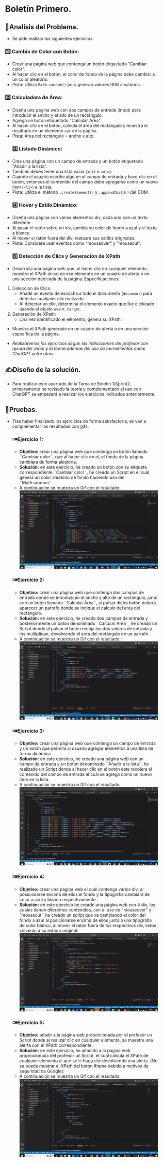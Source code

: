 # Boletín Primero.
## 🔎Analisis del Problema.
- Se pide realizar los siguientes ejercicios:
 ###  1️⃣ Cambio de Color con Botón:
- Crear una página web que contenga un botón etiquetado "Cambiar color".
- Al hacer clic en el botón, el color de fondo de la página debe cambiar a un color aleatorio.
- Pista: Utiliza `Math.random()` para generar valores RGB aleatorios.
 ###  2️⃣ Calculadora de Área: 
- Diseña una página web con dos campos de entrada (input) para introducir el ancho y el alto de un rectángulo.
- Agrega un botón etiquetado "Calcular Área".
- Al hacer clic en el botón, calcula el área del rectángulo y muestra el resultado en un elemento `<p>` en la página.
- Pista: Área del rectángulo = ancho x alto.
  ###   3️⃣ Listado Dinámico:
- Crea una página con un campo de entrada y un botón etiquetado "Añadir a la lista".
- También debes tener una lista vacía (`<ul>` o `<ol>`).
- Cuando el usuario escribe algo en el campo de entrada y hace clic en el botón, entonces el contenido del campo debe agregarse como un nuevo ítem (`<li>`) a la lista.
- Pista: Utiliza el método `.createElement()` y `.appendChild()` del DOM.
  ###  4️⃣  Hover y Estilo Dinámico:
- Diseña una página con varios elementos div, cada uno con un texto diferente.
- Al pasar el ratón sobre un div, cambia su color de fondo a azul y el texto a blanco.
- Al mover el ratón fuera del div, restaura sus estilos originales.
- Pista: Considera usar eventos como "mouseover" y "mouseout".
  ###  5️⃣ Detección de Clics y Generación de XPath
- Desarrolla una página web que, al hacer clic en cualquier elemento, muestre el XPath único de ese elemento en un cuadro de alerta o en una sección dedicada de la página.
Especificaciones:
1. Detección de Clics:
   - Añade un evento de escucha a todo el documento (`document`) para detectar cualquier clic realizado.
   - Al detectar un clic, determina el elemento exacto que fue clickeado usando el objeto `event.target`.
2. Generación de XPath:
   - Una vez identificado el elemento, genera su XPath.
  - Muestra el XPath generado en un cuadro de alerta o en una sección específica de la página.



- *Realizaremos los ejercicios según las indicaciones del profesor con ayuda del video y la teoría además del uso de herramientas como ChatGPT entre otros.*
## ✍Diseño de la solución.
- Para realizar este apartado de la Tarea de Boletín 1/Sprint2, primeramente he revisado la teoría y complementado el uso con ChatGPT se empezará a realizar los ejercicios indicados anteriormente.
## 🧾Pruebas.
- Tras haber finalizado los ejercicios de forma satisfactoria, se van a complementar los resultados con gifs.
  ### ◽◾Ejercicio 1:
  - **Objetivo:** crear una página web que contenga un botón llamado ¨Cambiar color¨, que al hacer clic en el, el fondo de la página cambiara de forma aleatoria.
   - **Solución:** en este ejercicio, he creado un botón con su etiqueta correspondiente ¨Cambiar color¨, he creado un Script en el cuál genera un color aleatorio de fondo haciendo
   uso del ¨Math.random¨.
   -  A continuación se muestra un Gif con el resultado:
  ![Foto Ejercicio 1](https://github.com/JoseAntonioSegura/Imagenes/blob/753c479327283806c063ef0e47c0bad6d42314a8/Videos/ezgif.com-video-to-gif%20(5).gif)
  ### ◽◾Ejercicio 2:
   - **Objetivo:** crear una página web que contenga dos campos de entrada donde se introduzcan el ancho y alto de un rectángulo, junto con un botón llamado ¨Calcular Área¨, al 
   pulsar dicho botón deberá aparecer un parrafo donde se indique el calculo del area del rectángulo.
   - **Solución:** en este ejercicio, he creado dos campos de entrada y posteriormente un botón denominado ¨Calcular Área¨, he creado un Script donde al pulsar el botón recoja
   los dos valores de entrada y los multiplique, devolviendo el area del rectángulo en un parrafo .
   -  A continuación se muestra un Gif con el resultado:
![Foto Ejercicio 2](https://github.com/JoseAntonioSegura/Imagenes/blob/5fa8aeee5005d6765f74945169da2937cb4989e2/Videos/ezgif.com-video-to-gif%20(1).gif)

  ### ◽◾Ejercicio 3:
   - **Objetivo:** crear una página web que contenga un campo de entrada y un botón que permita al usuario agregar elementos a una lista de forma dinámica.
   - **Solución:** en este ejercicio, he creado una página web con un campo de entrada y un botón denominado ¨Áñadir a la lista¨, he 
   realizado un Script donde al hacer clic en el botón este recojera el contenido del campo de entrada el cuál se agrega como un nuevo item en la lista.
   -  A continuación se muestra un Gif con el resultado:
![Foto Ejercicio 3](https://github.com/JoseAntonioSegura/Imagenes/blob/5fa8aeee5005d6765f74945169da2937cb4989e2/Videos/ezgif.com-video-to-gif%20(2).gif)
  ### ◽◾Ejercicio 4:
   - **Objetivo:** crear una página web el cuál contenga varios div, al posicionarse encima de ellos el fondo y la tipografía cambiará de color a azul y blanco respectivamente .
   - **Solución:** en este ejercicio he creado una página web con 4 div, los cuales tienen diferentes contenidos, con el uso de "mouseover" y "mouseout¨ he creado un script
   que va cambiando el color del fondo a azul al posicionarse encima de ellos junto a una tipografía de color blanco, al mover el ratón fuera de los respectivos div, estos
   volverán a su estado original:
![Foto Ejercicio 4](https://github.com/JoseAntonioSegura/Imagenes/blob/5fa8aeee5005d6765f74945169da2937cb4989e2/Videos/ezgif.com-video-to-gif%20(3).gif)
  ### ◽◾Ejercicio 5:
  - **Objetivo:** añadir a la página web proporcionada por el profesor un Script donde al realizar clic en cualquier elemento, se muestre una alerta con el XPath correspondiente.
  - **Solución:** en este ejercicio, he añadido a la pagina web proprocionada del profesor un Script, el cual calcula el XPath de cualquier elemento al que se le haga clic devolviendo una alerta. (No se puede mostrar el XPath del botón Iframe debido a motivos de seguridad de Google):
  -  A continuación se muestra un Gif con el resultado:
  ![Foto Ejercicio 5](https://github.com/JoseAntonioSegura/Imagenes/blob/5fa8aeee5005d6765f74945169da2937cb4989e2/Videos/ezgif.com-video-to-gif%20(4).gif)
